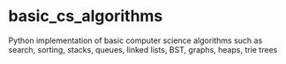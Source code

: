 # basic_cs_algorithms
Python implementation of basic computer science algorithms such as search, sorting, stacks, queues, linked lists, BST, graphs, heaps, trie trees

